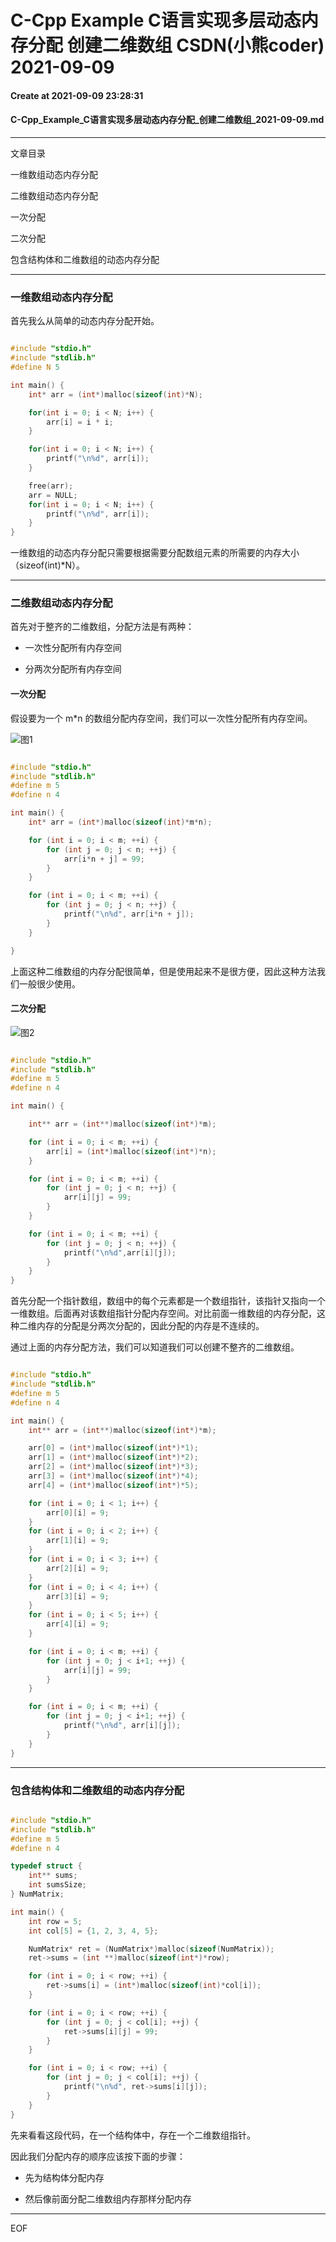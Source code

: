 # C-Cpp Example C语言实现多层动态内存分配 创建二维数组 CSDN(小熊coder) 2021-09-09

#### Create at 2021-09-09 23:28:31

#### C-Cpp_Example_C语言实现多层动态内存分配_创建二维数组_2021-09-09.md

----------------------------------------------------------------------------------------------------

文章目录

一维数组动态内存分配

二维数组动态内存分配

一次分配

二次分配

包含结构体和二维数组的动态内存分配

----------------------------------------------------------------------------------------------------

### 一维数组动态内存分配

首先我么从简单的动态内存分配开始。

```c

#include "stdio.h"
#include "stdlib.h"
#define N 5

int main() {
    int* arr = (int*)malloc(sizeof(int)*N);

    for(int i = 0; i < N; i++) {
        arr[i] = i * i;
    }

    for(int i = 0; i < N; i++) {
        printf("\n%d", arr[i]);
    }

    free(arr);
    arr = NULL;
    for(int i = 0; i < N; i++) {
        printf("\n%d", arr[i]);
    }
}

```

一维数组的动态内存分配只需要根据需要分配数组元素的所需要的内存大小（sizeof(int)*N）。

----------------------------------------------------------------------------------------------------

### 二维数组动态内存分配

首先对于整齐的二维数组，分配方法是有两种：

* 一次性分配所有内存空间

* 分两次分配所有内存空间

#### 一次分配

假设要为一个 m*n 的数组分配内存空间，我们可以一次性分配所有内存空间。

![图1](./C语言实现多层动态内存分配_创建二维数组_图1.png)

```c

#include "stdio.h"
#include "stdlib.h"
#define m 5
#define n 4

int main() {
    int* arr = (int*)malloc(sizeof(int)*m*n);

    for (int i = 0; i < m; ++i) {
        for (int j = 0; j < n; ++j) {
            arr[i*n + j] = 99;
        }
    }

    for (int i = 0; i < m; ++i) {
        for (int j = 0; j < n; ++j) {
            printf("\n%d", arr[i*n + j]);
        }
    }

}

```

上面这种二维数组的内存分配很简单，但是使用起来不是很方便，因此这种方法我们一般很少使用。

#### 二次分配

![图2](./C语言实现多层动态内存分配_创建二维数组_图2.png)

```c

#include "stdio.h"
#include "stdlib.h"
#define m 5
#define n 4

int main() {

    int** arr = (int**)malloc(sizeof(int*)*m);

    for (int i = 0; i < m; ++i) {
        arr[i] = (int*)malloc(sizeof(int*)*n);
    }

    for (int i = 0; i < m; ++i) {
        for (int j = 0; j < n; ++j) {
            arr[i][j] = 99;
        }
    }

    for (int i = 0; i < m; ++i) {
        for (int j = 0; j < n; ++j) {
            printf("\n%d",arr[i][j]);
        }
    }
}

```

首先分配一个指针数组，数组中的每个元素都是一个数组指针，该指针又指向一个一维数组。后面再对该数组指针分配内存空间。对比前面一维数组的内存分配，这种二维内存的分配是分两次分配的，因此分配的内存是不连续的。

通过上面的内存分配方法，我们可以知道我们可以创建不整齐的二维数组。

```c

#include "stdio.h"
#include "stdlib.h"
#define m 5
#define n 4

int main() {
    int** arr = (int**)malloc(sizeof(int*)*m);

    arr[0] = (int*)malloc(sizeof(int*)*1);
    arr[1] = (int*)malloc(sizeof(int*)*2);
    arr[2] = (int*)malloc(sizeof(int*)*3);
    arr[3] = (int*)malloc(sizeof(int*)*4);
    arr[4] = (int*)malloc(sizeof(int*)*5);

    for (int i = 0; i < 1; i++) {
        arr[0][i] = 9;
    }
    for (int i = 0; i < 2; i++) {
        arr[1][i] = 9;
    }
    for (int i = 0; i < 3; i++) {
        arr[2][i] = 9;
    }
    for (int i = 0; i < 4; i++) {
        arr[3][i] = 9;
    }
    for (int i = 0; i < 5; i++) {
        arr[4][i] = 9;
    }

    for (int i = 0; i < m; ++i) {
        for (int j = 0; j < i+1; ++j) {
            arr[i][j] = 99;
        }
    }

    for (int i = 0; i < m; ++i) {
        for (int j = 0; j < i+1; ++j) {
            printf("\n%d", arr[i][j]);
        }
    }
}

```

----------------------------------------------------------------------------------------------------

### 包含结构体和二维数组的动态内存分配

```c

#include "stdio.h"
#include "stdlib.h"
#define m 5
#define n 4

typedef struct {
    int** sums;
    int sumsSize;
} NumMatrix;

int main() {
    int row = 5;
    int col[5] = {1, 2, 3, 4, 5};

    NumMatrix* ret = (NumMatrix*)malloc(sizeof(NumMatrix));
    ret->sums = (int **)malloc(sizeof(int*)*row);

    for (int i = 0; i < row; ++i) {
        ret->sums[i] = (int*)malloc(sizeof(int)*col[i]);
    }

    for (int i = 0; i < row; ++i) {
        for (int j = 0; j < col[i]; ++j) {
            ret->sums[i][j] = 99;
        }
    }

    for (int i = 0; i < row; ++i) {
        for (int j = 0; j < col[i]; ++j) {
            printf("\n%d", ret->sums[i][j]);
        }
    }
}

```

先来看看这段代码，在一个结构体中，存在一个二维数组指针。

因此我们分配内存的顺序应该按下面的步骤：

* 先为结构体分配内存

* 然后像前面分配二维数组内存那样分配内存

----------------------------------------------------------------------------------------------------
EOF
